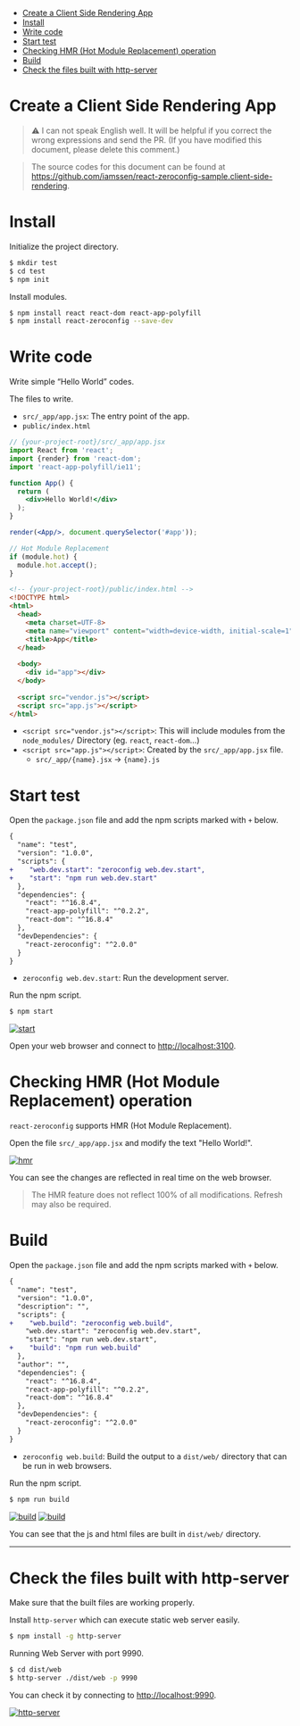 <!-- START doctoc generated TOC please keep comment here to allow auto update -->
<!-- DON'T EDIT THIS SECTION, INSTEAD RE-RUN doctoc TO UPDATE -->


- [Create a Client Side Rendering App](#create-a-client-side-rendering-app)
- [Install](#install)
- [Write code](#write-code)
- [Start test](#start-test)
- [Checking HMR (Hot Module Replacement) operation](#checking-hmr-hot-module-replacement-operation)
- [Build](#build)
- [Check the files built with http-server](#check-the-files-built-with-http-server)

<!-- END doctoc generated TOC please keep comment here to allow auto update -->

# Create a Client Side Rendering App

> ⚠️ I can not speak English well. It will be helpful if you correct the wrong expressions and send the PR. (If you have modified this document, please delete this comment.)

> The source codes for this document can be found at <https://github.com/iamssen/react-zeroconfig-sample.client-side-rendering>.

# Install

Initialize the project directory.

```sh
$ mkdir test
$ cd test
$ npm init
```

Install modules.

```sh
$ npm install react react-dom react-app-polyfill
$ npm install react-zeroconfig --save-dev
```

# Write code

Write simple “Hello World” codes.

The files to write.

- `src/_app/app.jsx`: The entry point of the app.
- `public/index.html`

```jsx
// {your-project-root}/src/_app/app.jsx
import React from 'react';
import {render} from 'react-dom';
import 'react-app-polyfill/ie11';

function App() {
  return (
    <div>Hello World!</div>
  );
}

render(<App/>, document.querySelector('#app'));

// Hot Module Replacement
if (module.hot) {
  module.hot.accept();
}
```

```html
<!-- {your-project-root}/public/index.html -->
<!DOCTYPE html>
<html>
  <head>
    <meta charset=UTF-8>
    <meta name="viewport" content="width=device-width, initial-scale=1">
    <title>App</title>
  </head>
  
  <body>
    <div id="app"></div>
  </body>
  
  <script src="vendor.js"></script>
  <script src="app.js"></script>
</html>
```

- `<script src="vendor.js"></script>`: This will include modules from the `node_modules/` Directory (eg. `react`, `react-dom`...)
- `<script src="app.js"></script>`: Created by the `src/_app/app.jsx` file.
  - `src/_app/{name}.jsx` → `{name}.js`

# Start test

Open the `package.json` file and add the npm scripts marked with `+` below.

```diff
{
  "name": "test",
  "version": "1.0.0",
  "scripts": {
+    "web.dev.start": "zeroconfig web.dev.start",
+    "start": "npm run web.dev.start"
  },
  "dependencies": {
    "react": "^16.8.4",
    "react-app-polyfill": "^0.2.2",
    "react-dom": "^16.8.4"
  },
  "devDependencies": {
    "react-zeroconfig": "^2.0.0"
  }
}
```

- `zeroconfig web.dev.start`: Run the development server.

Run the npm script.

```sh
$ npm start
```

[![start](images/start.gif)](images/start.gif)

Open your web browser and connect to <http://localhost:3100>.

# Checking HMR (Hot Module Replacement) operation

`react-zeroconfig` supports HMR (Hot Module Replacement).

Open the file `src/_app/app.jsx` and modify the text "Hello World!".

[![hmr](images/hmr.gif)](images/hmr.gif)

You can see the changes are reflected in real time on the web browser.

> The HMR feature does not reflect 100% of all modifications. Refresh may also be required.

# Build

Open the `package.json` file and add the npm scripts marked with `+` below.

```diff
{
  "name": "test",
  "version": "1.0.0",
  "description": "",
  "scripts": {
+    "web.build": "zeroconfig web.build",
    "web.dev.start": "zeroconfig web.dev.start",
    "start": "npm run web.dev.start",
+    "build": "npm run web.build"
  },
  "author": "",
  "dependencies": {
    "react": "^16.8.4",
    "react-app-polyfill": "^0.2.2",
    "react-dom": "^16.8.4"
  },
  "devDependencies": {
    "react-zeroconfig": "^2.0.0"
  }
}
```

- `zeroconfig web.build`: Build the output to a `dist/web/` directory that can be run in web browsers.

Run the npm script.

```sh
$ npm run build
```

[![build](images/build.gif)](images/build.gif)
[![build](images/build.png)](images/build.png)

You can see that the js and html files are built in `dist/web/` directory.

--------

# Check the files built with http-server

Make sure that the built files are working properly.

Install `http-server` which can execute static web server easily.

```sh
$ npm install -g http-server
```

Running Web Server with port 9990.

```sh
$ cd dist/web
$ http-server ./dist/web -p 9990
```

You can check it by connecting to <http://localhost:9990>.

[![http-server](images/http-server.gif)](images/http-server.gif)
